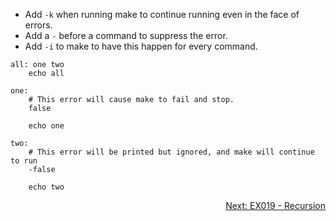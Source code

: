 - Add `-k` when running make to continue running even in the face of errors.
- Add a `-` before a command to suppress the error.
- Add `-i` to make to have this happen for every command.

```make
all: one two
	echo all

one:
	# This error will cause make to fail and stop.
	false

	echo one

two:
	# This error will be printed but ignored, and make will continue to run
	-false

	echo two
```

<p align="right">
	<a href="https://github.com/AmrElsayyad/makefile-tutorial/tree/main/EX019%20-%20Recursion" id="EX019">
		Next: EX019 - Recursion
	</a>
</p>
